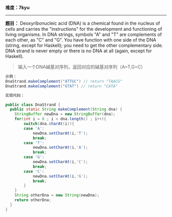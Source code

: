 **难度：7kyu**

---

**题目：**
Deoxyribonucleic acid (DNA) is a chemical found in the nucleus of cells and carries the "instructions" for the development and functioning of living organisms.
In DNA strings, symbols "A" and "T" are complements of each other, as "C" and "G". You have function with one side of the DNA (string, except for Haskell); you need to get the other complementary side. DNA strand is never empty or there is no DNA at all (again, except for Haskell).

>输入一个DNA碱基对序列，返回对应的碱基对序列（A=T,G=C）

```java
示例：
DnaStrand.makeComplement("ATTGC") // return "TAACG"
DnaStrand.makeComplement("GTAT") // return "CATA"
```
```java
实现代码：

public class DnaStrand {
  public static String makeComplement(String dna) {
    StringBuffer newDna = new StringBuffer(dna);
    for(int i = 0 ; i < dna.length() ; i++){
        switch(dna.charAt(i)){
        case 'A':
            newDna.setCharAt(i,'T');
            break;
        case 'T':
            newDna.setCharAt(i,'A');
            break;
        case 'G':
            newDna.setCharAt(i,'C');
            break;
        case 'C':
            newDna.setCharAt(i,'G');
            break;
        }
    }
    String otherDna = new String(newDna);
    return otherDna;
  }
}
```